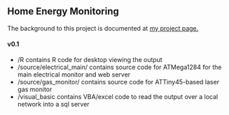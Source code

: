 ## Home Energy Monitoring ##
The background to this project is documented at [my project page.](https://dvernooy.github.io/projects/home_energy)

#### v0.1 ####
- /R contains R code for desktop viewing the output
- /source/electrical_main/ contains source code for ATMega1284 for the main electrical monitor and web server
- /source/gas_monitor/ contains source code for ATTiny45-based laser gas monitor
- /visual_basic contains VBA/excel code to read the output over a local network into a sql server
